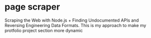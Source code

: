 # page scraper 
Scraping the Web with Node.js + Finding Undocumented APIs and Reversing Engineering Data Formats.
This is my approach to make my protfolio project section more dynamic 
